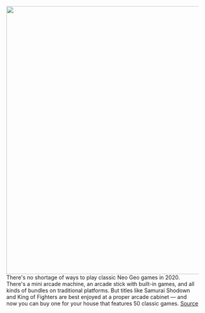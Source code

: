 <img src='https://cdn.vox-cdn.com/thumbor/i7eY0raznxIfCyjTGKm7uOZxS-E=/0x0:700x467/1200x800/filters:focal(294x178:406x290)/cdn.vox-cdn.com/uploads/chorus_image/image/67192855/figure_1_b.0.png' width='700px' /><br/>
There's no shortage of ways to play classic Neo Geo games in 2020. There's a mini arcade machine, an arcade stick with built-in games, and all kinds of bundles on traditional platforms. But titles like Samurai Shodown and King of Fighters are best enjoyed at a proper arcade cabinet — and now you can buy one for your house that features 50 classic games.
<a href='https://www.theverge.com/2020/8/12/21364862/neo-geo-mvsx-arcade-cabinet-price-release-date'> Source <a/>